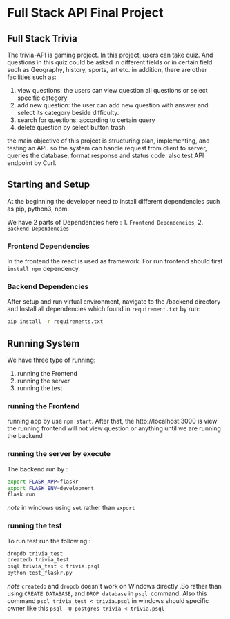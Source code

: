 # Full Stack API Final Project

## Full Stack Trivia

The trivia-API is gaming project. In this project, users can take quiz. And questions in this quiz could be asked in different fields or in certain field such as Geography, history, sports, art etc.
in addition, there are other facilities such as:

1. view questions: the users can view question all questions or select specific category 
2. add new question: the user can add new question with answer and select its category beside difficulty.
3. search for questions: according to certain query
4. delete question by select button trash


the main objective of this project is structuring plan, implementing, and testing an API. so the system can handle request from client to server, queries the database, format response and status code. also test API endpoint by Curl.


## Starting and Setup

At the beginning the developer need to install different dependencies such as pip, python3, npm.

We have 2 parts of Dependencies here : 1. `Frontend Dependencies`, 2. `Backend Dependencies`

### Frontend Dependencies

In the frontend the react is used as framework. For run frontend should first ```install npm``` dependency.

### Backend Dependencies

After setup and run virtual environment, navigate to the /backend directory and Install all dependencies which found in ```requirement.txt``` by run:

```bash
pip install -r requirements.txt
```


## Running System 
We have three type of running:

1.	running the Frontend
2.	running the server
3.	running the test 


### running the Frontend 

running app by use ```npm start```. After that, the http://localhost:3000 is view 
the running frontend will not view question or anything until we are running the backend


### running the server by execute 
The backend run by :
```bash
export FLASK_APP=flaskr
export FLASK_ENV=development
flask run
```
*note* in windows using `set` rather than `export`

### running the test 

To run test run the following :

```bash
dropdb trivia_test
createdb trivia_test
psql trivia_test < trivia.psql
python test_flaskr.py
```
*note* `createdb` and `dropdb` doesn't work on Windows directly .So rather than using `CREATE DATABASE`, and `DROP database` in `psql `command. Also this command `psql trivia_test < trivia.psql` in windows should specific owner like this  `psql -U postgres trivia < trivia.psql`





